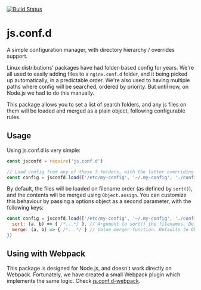 [![Build Status](https://travis-ci.org/mancontr/js.conf.d.svg?branch=master)](https://travis-ci.org/mancontr/js.conf.d)

# js.conf.d

A simple configuration manager, with directory hierarchy / overrides support.

Linux distributions' packages have had folder-based config for years. We're all used to easily adding files to a `nginx.conf.d` folder, and it being picked up automatically, in a predictable order. We're also used to having multiple paths where config will be searched, ordered by priority. But until now, on Node.js we had to do this manually.

This package allows you to set a list of search folders, and any js files on them will be loaded and merged as a plain object, following configurable rules.

## Usage

Using js.conf.d is very simple:

```js
const jsconfd = require('js.conf.d')

// Load config from any of these 3 folders, with the latter overriding the former
const config = jsconfd.load(['/etc/my-config', '~/.my-config', './config'])
```

By default, the files will be loaded on filename order (as defined by `sort()`), and the contents will be merged using `Object.assign`. You can customize this behaviour by passing a options object as a second parameter, with the following keys:

```js
const config = jsconfd.load(['/etc/my-config', '~/.my-config', './config'], {
  sort: (a, b) => { /*...*/ }, // Argument to sort() the filenames. Defaults to null.
  merge: (a, b) => { /*...*/ } // Value merger function. Defaults to Object.assign.
})
```

## Using with Webpack

This package is designed for Node.js, and doesn't work directly on Webpack. Fortunately, we have created a small Webpack plugin which implements the same logic. Check [js.conf.d-webpack](https://github.com/mancontr/js.conf.d-webpack).
